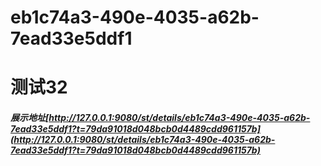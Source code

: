 # eb1c74a3-490e-4035-a62b-7ead33e5ddf1
# 测试32
##### 展示地址[http://127.0.0.1:9080/st/details/eb1c74a3-490e-4035-a62b-7ead33e5ddf1?t=79da91018d048bcb0d4489cdd961157b](http://127.0.0.1:9080/st/details/eb1c74a3-490e-4035-a62b-7ead33e5ddf1?t=79da91018d048bcb0d4489cdd961157b)